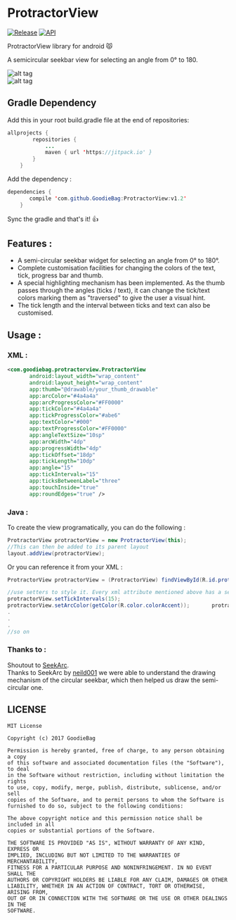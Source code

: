 # ProtractorView
	
[![Release](https://jitpack.io/v/GoodieBag/ProtractorView.svg)](https://jitpack.io/#GoodieBag/ProtractorView)
[![API](https://img.shields.io/badge/API-15%2B-blue.svg?style=flat)](https://android-arsenal.com/api?level=15)

ProtractorView library for android :pouting_cat:

A semicircular seekbar view for selecting an angle from 0° to 180.

![alt tag](https://github.com/GoodieBag/ProtractorView/blob/5b691ab3e4294a2a896620ad27104b03618105e1/gif/PVcolors.gif?raw=true)		
![alt tag](https://github.com/GoodieBag/ProtractorView/blob/5b691ab3e4294a2a896620ad27104b03618105e1/gif/PVgreen.gif?raw=true)   

## Gradle Dependency

Add this in your root build.gradle file at the end of repositories:
```java
allprojects {
		repositories {
			...
			maven { url 'https://jitpack.io' }
		}
	}
```
Add the dependency : 
```java
dependencies {
	   compile 'com.github.GoodieBag:ProtractorView:v1.2'
	}
```
Sync the gradle and that's it! :+1:

## Features : 
* A semi-circular seekbar widget for selecting an angle from 0° to 180°.
* Complete customisation facilities for changing the colors of the text, tick, progress bar and thumb.
* A special highlighting mechanism has been implemented. As the thumb passes through the angles (ticks / text), it can change the tick/text colors marking them as "traversed" to give the user a visual hint.  
* The tick length and the interval between ticks and text can also be customised.
 
 ## Usage : 
 
 ### XML :
 ```xml
<com.goodiebag.protractorview.ProtractorView
        android:layout_width="wrap_content"
        android:layout_height="wrap_content"
        app:thumb="@drawable/your_thumb_drawable"
        app:arcColor="#4a4a4a"
        app:arcProgressColor="#FF0000"
        app:tickColor="#4a4a4a"
        app:tickProgressColor="#abe6"
        app:textColor="#000"
        app:textProgressColor="#FF0000"
        app:angleTextSize="10sp"
        app:arcWidth="4dp"
        app:progressWidth="4dp"
        app:tickOffset="18dp"
        app:tickLength="10dp"
        app:angle="15"
        app:tickIntervals="15"
        app:ticksBetweenLabel="three"
        app:touchInside="true"
        app:roundEdges="true" />
 ```
 
 ### Java :
 To create the view programatically, you can do the following :
 ```java
 ProtractorView protractorView = new ProtractorView(this);
 //This can then be added to its parent layout
 layout.addView(protractorView);
 ```
 Or you can reference it from your XML : 
 ```java
ProtractorView protractorView = (ProtractorView) findViewById(R.id.protractorview);

//use setters to style it. Every xml attribute mentioned above has a setter to support programmatical creation of the views
protractorView.setTickIntervals(15);
protractorView.setArcColor(getColor(R.color.colorAccent));       protractorView.setProgressColor(getColor(R.color.myColor));
.
.
.
//so on
 ```
### Thanks to : 
Shoutout to [SeekArc](https://github.com/neild001/SeekArc). <br />
Thanks to SeekArc by [neild001](https://github.com/neild001) we were able to understand the drawing mechanism of the circular seekbar, which then helped us draw the semi-circular one.


## LICENSE
```
MIT License

Copyright (c) 2017 GoodieBag

Permission is hereby granted, free of charge, to any person obtaining a copy
of this software and associated documentation files (the "Software"), to deal
in the Software without restriction, including without limitation the rights
to use, copy, modify, merge, publish, distribute, sublicense, and/or sell
copies of the Software, and to permit persons to whom the Software is
furnished to do so, subject to the following conditions:

The above copyright notice and this permission notice shall be included in all
copies or substantial portions of the Software.

THE SOFTWARE IS PROVIDED "AS IS", WITHOUT WARRANTY OF ANY KIND, EXPRESS OR
IMPLIED, INCLUDING BUT NOT LIMITED TO THE WARRANTIES OF MERCHANTABILITY,
FITNESS FOR A PARTICULAR PURPOSE AND NONINFRINGEMENT. IN NO EVENT SHALL THE
AUTHORS OR COPYRIGHT HOLDERS BE LIABLE FOR ANY CLAIM, DAMAGES OR OTHER
LIABILITY, WHETHER IN AN ACTION OF CONTRACT, TORT OR OTHERWISE, ARISING FROM,
OUT OF OR IN CONNECTION WITH THE SOFTWARE OR THE USE OR OTHER DEALINGS IN THE
SOFTWARE.
```
